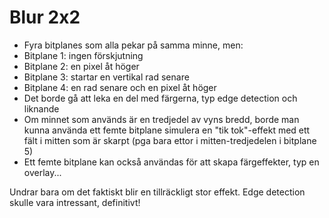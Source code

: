 # Blur 2x2
- Fyra bitplanes som alla pekar på samma minne, men:
- Bitplane 1: ingen förskjutning
- Bitplane 2: en pixel åt höger
- Bitplane 3: startar en vertikal rad senare
- Bitplane 4: en rad senare och en pixel åt höger
- Det borde gå att leka en del med färgerna, typ edge detection och liknande
- Om minnet som används är en tredjedel av vyns bredd, borde man kunna använda ett femte bitplane simulera en "tik tok"-effekt med ett fält i mitten som är skarpt (pga bara ettor i mitten-tredjedelen i bitplane 5)
- Ett femte bitplane kan också användas för att skapa färgeffekter, typ en overlay...

Undrar bara om det faktiskt blir en tillräckligt stor effekt. Edge detection skulle vara intressant, definitivt!

